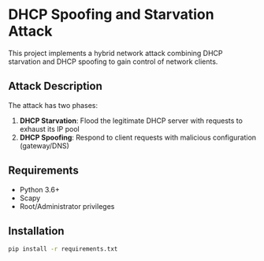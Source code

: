 # DHCP Spoofing and Starvation Attack

This project implements a hybrid network attack combining DHCP starvation and DHCP spoofing to gain control of network clients.

## Attack Description
The attack has two phases:
1. **DHCP Starvation**: Flood the legitimate DHCP server with requests to exhaust its IP pool
2. **DHCP Spoofing**: Respond to client requests with malicious configuration (gateway/DNS)

## Requirements
- Python 3.6+
- Scapy
- Root/Administrator privileges

## Installation
```bash
pip install -r requirements.txt
